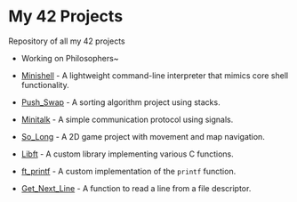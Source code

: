 # My 42 Projects

Repository of all my 42 projects

- Working on Philosophers~

- [Minishell](https://github.com/isaiahrbs/Minishell) - A lightweight command-line interpreter that mimics core shell functionality.

- [Push_Swap](https://github.com/IsaiahRobinsonGit/Push_Swap) - A sorting algorithm project using stacks.

- [Minitalk](https://github.com/IsaiahRobinsonGit/Minitalk) - A simple communication protocol using signals.

- [So_Long](https://github.com/IsaiahRobinsonGit/so_long) - A 2D game project with movement and map navigation.

- [Libft](https://github.com/IsaiahRobinsonGit/Libft) - A custom library implementing various C functions.

- [ft_printf](https://github.com/IsaiahRobinsonGit/ft_printf/tree/main) - A custom implementation of the `printf` function.

- [Get_Next_Line](https://github.com/IsaiahRobinsonGit/Get-Next-Line) - A function to read a line from a file descriptor.
